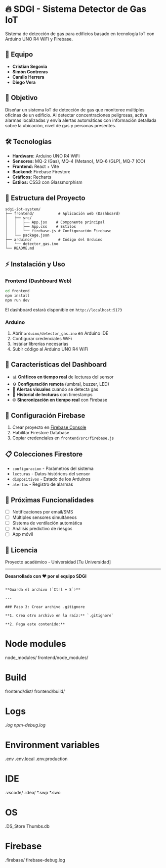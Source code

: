 # 🔥 SDGI - Sistema Detector de Gas IoT

Sistema de detección de gas para edificios basado en tecnología IoT con Arduino UNO R4 WiFi y Firebase.

## 👥 Equipo

- **Cristian Segovia**
- **Simón Contreras**
- **Camilo Herrera**
- **Diego Vera**

## 🎯 Objetivo

Diseñar un sistema IoT de detección de gas que monitoree múltiples oficinas de un edificio. Al detectar concentraciones peligrosas, activa alarmas localizadas y envía alertas automáticas con información detallada sobre la ubicación, nivel de gas y personas presentes.

## 🛠️ Tecnologías

- **Hardware:** Arduino UNO R4 WiFi
- **Sensores:** MQ-2 (Gas), MQ-4 (Metano), MQ-6 (GLP), MQ-7 (CO)
- **Frontend:** React + Vite
- **Backend:** Firebase Firestore
- **Gráficos:** Recharts
- **Estilos:** CSS3 con Glassmorphism

## 📁 Estructura del Proyecto
```
sdgi-iot-system/
├── frontend/           # Aplicación web (Dashboard)
│   ├── src/
│   │   ├── App.jsx    # Componente principal
│   │   ├── App.css    # Estilos
│   │   └── firebase.js # Configuración Firebase
│   └── package.json
├── arduino/            # Código del Arduino
│   └── detector_gas.ino
└── README.md
```

## ⚡ Instalación y Uso

### Frontend (Dashboard Web)
```bash
cd frontend
npm install
npm run dev
```

El dashboard estará disponible en `http://localhost:5173`

### Arduino

1. Abrir `arduino/detector_gas.ino` en Arduino IDE
2. Configurar credenciales WiFi
3. Instalar librerías necesarias
4. Subir código al Arduino UNO R4 WiFi

## 🎨 Características del Dashboard

- 📊 **Gráficos en tiempo real** de lecturas del sensor
- ⚙️ **Configuración remota** (umbral, buzzer, LED)
- 🔴 **Alertas visuales** cuando se detecta gas
- 📜 **Historial de lecturas** con timestamps
- 🌐 **Sincronización en tiempo real** con Firebase

## 🔐 Configuración Firebase

1. Crear proyecto en [Firebase Console](https://console.firebase.google.com/)
2. Habilitar Firestore Database
3. Copiar credenciales en `frontend/src/firebase.js`

## 📋 Colecciones Firestore

- `configuracion` - Parámetros del sistema
- `lecturas` - Datos históricos del sensor
- `dispositivos` - Estado de los Arduinos
- `alertas` - Registro de alarmas

## 🚀 Próximas Funcionalidades

- [ ] Notificaciones por email/SMS
- [ ] Múltiples sensores simultáneos
- [ ] Sistema de ventilación automática
- [ ] Análisis predictivo de riesgos
- [ ] App móvil

## 📄 Licencia

Proyecto académico - Universidad [Tu Universidad]

---

**Desarrollado con ❤️ por el equipo SDGI**
```

**Guarda el archivo (`Ctrl + S`)**

---

### Paso 3: Crear archivo .gitignore

**1. Crea otro archivo en la raíz:** `.gitignore`

**2. Pega este contenido:**
```
# Node modules
node_modules/
frontend/node_modules/

# Build
frontend/dist/
frontend/build/

# Logs
*.log
npm-debug.log*

# Environment variables
.env
.env.local
.env.production

# IDE
.vscode/
.idea/
*.swp
*.swo

# OS
.DS_Store
Thumbs.db

# Firebase
.firebase/
firebase-debug.log